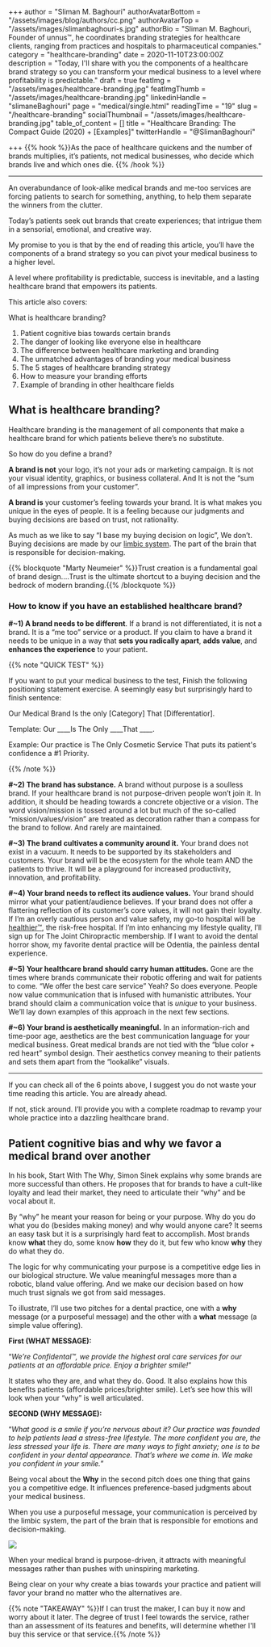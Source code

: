 +++
author = "Sliman M. Baghouri"
authorAvatarBottom = "/assets/images/blog/authors/cc.png"
authorAvatarTop = "/assets/images/slimanbaghouri-s.jpg"
authorBio = "Sliman M. Baghouri, Founder of unnus™, he coordinates branding strategies for healthcare clients, ranging from practices and hospitals to pharmaceutical companies."
category = "healthcare-branding"
date = 2020-11-10T23:00:00Z
description = "Today, I'll share with you the components of a healthcare brand strategy so you can transform your medical business to a level where profitability is predictable."
draft = true
featImg = "/assets/images/healthcare-branding.jpg"
featImgThumb = "/assets/images/healthcare-branding.jpg"
linkedinHandle = "slimaneBaghouri"
page = "medical/single.html"
readingTime = "19"
slug = "/healthcare-branding"
socialThumbnail = "/assets/images/healthcare-branding.jpg"
table_of_content = []
title = "Healthcare Branding: The Compact Guide (2020) + [Examples]"
twitterHandle = "@SlimanBaghouri"

+++
{{% hook %}}As the pace of healthcare quickens and the number of brands multiplies, it’s patients, not medical businesses, who decide which brands live and which ones die. {{% /hook %}}

***

An overabundance of look-alike medical brands and me-too services are forcing patients to search for something, anything, to help them separate the winners from the clutter.

Today’s patients seek out brands that create experiences; that intrigue them in a sensorial, emotional, and creative way.

My promise to you is that by the end of reading this article, you’ll have the components of a brand strategy so you can pivot your medical business to a higher level.

A level where profitability is predictable, success is inevitable, and a lasting healthcare brand that empowers its patients.

This article also covers:

What is healthcare branding?

1. Patient cognitive bias towards certain brands
2. The danger of looking like everyone else in healthcare
3. The difference between healthcare marketing and branding
4. The unmatched advantages of branding your medical business
5. The 5 stages of healthcare branding strategy
6. How to measure your branding efforts
7. Example of branding in other healthcare fields

## **What is healthcare branding?**

Healthcare branding is the management of all components that make a healthcare brand for which patients believe there’s no substitute.

So how do you define a brand?

**A brand is not** your logo, it’s not your ads or marketing campaign. It is not your visual identity, graphics, or business collateral. And It is not the “sum of all impressions from your customer”.

**A brand is** your customer’s feeling towards your brand. It is what makes you unique in the eyes of people. It is a feeling because our judgments and buying decisions are based on trust, not rationality.

As much as we like to say “I base my buying decision on logic”, We don’t. Buying decisions are made by our [limbic system](https://www.forbes.com/sites/forbescoachescouncil/2017/05/02/create-loyal-customers-for-life-making-limbic-connections-with-experiential-branding). The part of the brain that is responsible for decision-making.

{{% blockquote "Marty Neumeier" %}}Trust creation is a fundamental goal of brand design....Trust is the ultimate shortcut to a buying decision and the bedrock of modern branding.{{% /blockquote %}}

### **How to know if you have an established healthcare brand?**

**#\~1) A brand needs to be different**. If a brand is not differentiated, it is not a brand. It is a “me too” service or a product. If you claim to have a brand it needs to be unique in a way that **sets you radically apart**, **adds value**, and **enhances the experience** to your patient.

{{% note "QUICK TEST" %}}

If you want to put your medical business to the test, Finish the following positioning statement exercise. A seemingly easy but surprisingly hard to finish sentence:

Our Medical Brand Is the only \[Category\] That \[Differentatior\].

Template: Our ____Is The Only ____That ____.

Example: Our practice is The Only Cosmetic Service That puts its patient's confidence a #1 Priority. 

{{% /note %}}

**#\~2) The brand has substance.** A brand without purpose is a soulless brand. If your healthcare brand is not purpose-driven people won’t join it. In addition, it should be heading towards a concrete objective or a vision. The word vision/mission is tossed around a lot but much of the so-called “mission/values/vision” are treated as decoration rather than a compass for the brand to follow. And rarely are maintained.

**#\~3) The brand cultivates a community around it.** Your brand does not exist in a vacuum. It needs to be supported by its stakeholders and customers. Your brand will be the ecosystem for the whole team AND the patients to thrive. It will be a playground for increased productivity, innovation, and profitability.

**#\~4) Your brand needs to reflect its audience values.** Your brand should mirror what your patient/audience believes. If your brand does not offer a flattering reflection of its customer’s core values, it will not gain their loyalty. If I’m an overly cautious person and value safety, my go-to hospital will be [healthier™](https://www.unnus.com/case-studies/healthier/), the risk-free hospital. If I’m into enhancing my lifestyle quality, I’ll sign up for The Joint Chiropractic membership. If I want to avoid the dental horror show, my favorite dental practice will be Odentia, the painless dental experience.

**#\~5) Your healthcare brand should carry human attitudes.** Gone are the times where brands communicate their robotic offering and wait for patients to come. “We offer the best care service” Yeah? So does everyone. People now value communication that is infused with humanistic attributes. Your brand should claim a communication voice that is _unique_ to your business. We’ll lay down examples of this approach in the next few sections.

**#\~6) Your brand is aesthetically meaningful.** In an information-rich and time-poor age, aesthetics are the best communication language for your medical business. Great medical brands are not tied with the “blue color + red heart” symbol design. Their aesthetics convey meaning to their patients and sets them apart from the “lookalike” visuals.

***

If you can check all of the 6 points above, I suggest you do not waste your time reading this article. You are already ahead.

If not, stick around. I’ll provide you with a complete roadmap to revamp your whole practice into a dazzling healthcare brand.

## **Patient cognitive bias and why we favor a medical brand over another**

In his book, Start With The Why, Simon Sinek explains why some brands are more successful than others. He proposes that for brands to have a cult-like loyalty and lead their market, they need to articulate their “why” and be vocal about it.

By “why” he meant your reason for being or your purpose. Why do you do what you do (besides making money) and why would anyone care? It seems an easy task but it is a surprisingly hard feat to accomplish. Most brands know **what** they do, some know **how** they do it, but few who know **why** they do what they do.

The logic for why communicating your purpose is a competitive edge lies in our biological structure. We value meaningful messages more than a robotic, bland value offering. And we make our decision based on how much trust signals we got from said messages.

To illustrate, I’ll use two pitches for a dental practice, one with a **why** message (or a purposeful message) and the other with a **what** message (a simple value offering).

**First (WHAT MESSAGE):**

“_We’re Confidental™, we provide the highest oral care services for our patients at an affordable price. Enjoy a brighter smile!_”

It states who they are, and what they do. Good. It also explains how this benefits patients (affordable prices/brighter smile). Let’s see how this will look when your “why” is well articulated.

**SECOND (WHY MESSAGE):**

“_What good is a smile if you’re nervous about it? Our practice was founded to help patients lead a stress-free lifestyle. The more confident you are, the less stressed your life is. There are many ways to fight anxiety; one is to be confident in your dental appearance. That’s where we come in. We make you confident in your smile._”

Being vocal about the **Why** in the second pitch does one thing that gains you a competitive edge. It influences preference-based judgments about your medical business.

When you use a purposeful message, your communication is perceived by the limbic system, the part of the brain that is responsible for emotions and decision-making.

![](/assets/images/why-messaging-and-limbic-system.png)

When your medical brand is purpose-driven, it attracts with meaningful messages rather than pushes with uninspiring marketing.

Being clear on your why create a bias towards your practice and patient will favor your brand no matter who the alternatives are.

{{% note "TAKEAWAY" %}}If I can trust the maker, I can buy it now and worry about it later. The degree of trust I feel towards the service, rather than an assessment of its features and benefits, will determine whether I'll buy this service or that service.{{% /note %}}